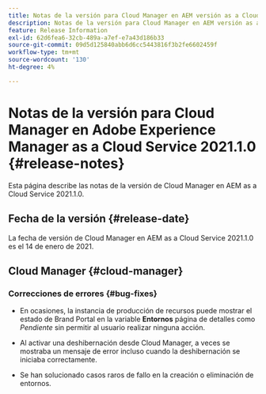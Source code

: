 ```yaml
---
title: Notas de la versión para Cloud Manager en AEM versión as a Cloud Service 2021.1.0
description: Notas de la versión para Cloud Manager en AEM versión as a Cloud Service 2021.1.0
feature: Release Information
exl-id: 62d6fea6-32cb-489a-a7ef-e7a43d186b33
source-git-commit: 09d5d125840abb6d6cc5443816f3b2fe6602459f
workflow-type: tm+mt
source-wordcount: '130'
ht-degree: 4%

---
```


# Notas de la versión para Cloud Manager en Adobe Experience Manager as a Cloud Service 2021.1.0 {#release-notes}

Esta página describe las notas de la versión de Cloud Manager en AEM as a Cloud Service 2021.1.0.

## Fecha de la versión {#release-date}

La fecha de versión de Cloud Manager en AEM as a Cloud Service 2021.1.0 es el 14 de enero de 2021.

## Cloud Manager {#cloud-manager}

### Correcciones de errores  {#bug-fixes}

* En ocasiones, la instancia de producción de recursos puede mostrar el estado de Brand Portal en la variable **Entornos** página de detalles como *Pendiente* sin permitir al usuario realizar ninguna acción.

* Al activar una deshibernación desde Cloud Manager, a veces se mostraba un mensaje de error incluso cuando la deshibernación se iniciaba correctamente.

* Se han solucionado casos raros de fallo en la creación o eliminación de entornos.
